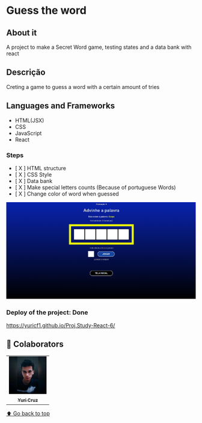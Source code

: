 # Guess the word

<!---Esses são exemplos. Veja https://shields.io para outras pessoas ou para personalizar este conjunto de escudos. Você pode querer incluir dependências, status do projeto e informações de licença aqui--->
## About it
A project to make a Secret Word game, testing states and a data bank with react

## Descrição
Creting a game to guess a word with a certain amount of tries

<div id='comeco'>
 </div>

## Languages and Frameworks
- HTML(JSX)
- CSS
- JavaScript
- React

### Steps

- [ X ] HTML structure
- [ X ] CSS Style
- [ X ] Data bank
- [ X ] Make special letters counts (Because of portuguese Words)
- [ X ] Change color of word when guessed

<img src="https://raw.githubusercontent.com/YuriCF1/Proj.Study-React-6/main/secret-word/assets/Project%20presentation.png" alt="imagem do site">


### Deploy of the project: Done
https://yuricf1.github.io/Proj.Study-React-6/

## 🤝 Colaborators

<table>
  <tr>
    <td align="center">
      <a href="https://www.linkedin.com/in/yf19/">
        <img src="https://github.com/YuriCF1/YuriCF1/blob/main/99689063.jpg" width="100px;" alt="Foto do Yuri Cruz no GitHub"/><br>
        <sub>
          <b>Yuri Cruz</b>
        </sub>
      </a>
    </td>
 
</table>


[⬆ Go back to top](#comeco)<br>
